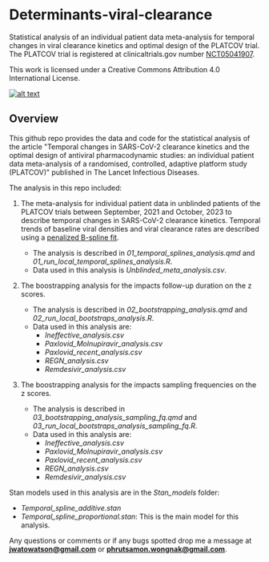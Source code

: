 # Determinants-viral-clearance
Statistical analysis of an individual patient data meta-analysis for temporal changes in viral clearance kinetics and optimal design of the PLATCOV trial. The PLATCOV trial is registered at clinicaltrials.gov number [NCT05041907](https://clinicaltrials.gov/study/NCT05041907).

This work is licensed under a Creative Commons Attribution 4.0 International License.

[![alt text](https://upload.wikimedia.org/wikipedia/commons/e/e1/CC_BY_icon.svg)](https://creativecommons.org/licenses/by/4.0/)

## Overview
This github repo provides the data and code for the statistical analysis of the article "Temporal changes in SARS-CoV-2 clearance kinetics and the optimal design of antiviral pharmacodynamic studies: an individual patient data meta-analysis of a randomised, controlled, adaptive platform study (PLATCOV)" published in The Lancet Infectious Diseases. 

The analysis in this repo included:
1. The meta-analysis for individual patient data in unblinded patients of the PLATCOV trials between September, 2021 and October, 2023 to describe temporal changes in SARS-CoV-2 clearance kinetics. Temporal trends of baseline viral densities and viral clearance rates are described using a [penalized B-spline fit](https://github.com/milkha/Splines_in_Stan).
   * The analysis is described in _01_temporal_splines_analysis.qmd_ and _01_run_local_temporal_splines_analysis.R_.
   * Data used in this analysis is _Unblinded_meta_analysis.csv_.

2. The boostrapping analysis for the impacts follow-up duration on the z scores.
   * The analysis is described in _02_bootstrapping_analysis.qmd_ and _02_run_local_bootstraps_analysis.R_.
   * Data used in this analysis are:
     * _Ineffective_analysis.csv_
     * _Paxlovid_Molnupiravir_analysis.csv_
     * _Paxlovid_recent_analysis.csv_
     * _REGN_analysis.csv_
     * _Remdesivir_analysis.csv_
3. The boostrapping analysis for the impacts sampling frequencies on the z scores.
   * The analysis is described in _03_bootstrapping_analysis_sampling_fq.qmd_ and _03_run_local_bootstraps_analysis_sampling_fq.R_.
   * Data used in this analysis are:
     * _Ineffective_analysis.csv_
     * _Paxlovid_Molnupiravir_analysis.csv_
     * _Paxlovid_recent_analysis.csv_
     * _REGN_analysis.csv_
     * _Remdesivir_analysis.csv_

Stan models used in this analysis are in the _Stan_models_ folder:
* _Temporal_spline_additive.stan_
* _Temporal_spline_proportional.stan_: This is the main model for this analysis.

Any questions or comments or if any bugs spotted drop me a message at **jwatowatson@gmail.com** or **phrutsamon.wongnak@gmail.com**. 
